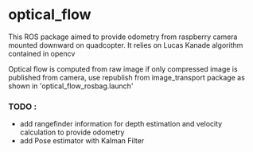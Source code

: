 # optical_flow
This ROS package aimed to provide odometry from raspberry camera mounted downward on quadcopter. It relies on Lucas Kanade algorithm contained in opencv

Optical flow is computed from raw image if only compressed image is published from camera, use republish from image_transport package as shown in 'optical_flow_rosbag.launch'

### TODO  :
* add rangefinder information for depth estimation and velocity calculation to provide odometry
* add Pose estimator with Kalman Filter
